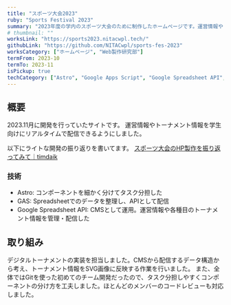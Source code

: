 ```yaml
---
title: "スポーツ大会2023"
ruby: "Sports Festival 2023"
summary: "2023年度の学内のスポーツ大会のために制作したホームページです。運営情報やトーナメント情報を学生向けにリアルタイムで配信します。"
# thumbnail: ""
worksLink: "https://sports2023.nitacwpl.tech/"
githubLink: "https://github.com/NITACwpl/sports-fes-2023"
worksCategory: ["ホームページ", "Web製作研究部"]
termFrom: 2023-10
termTo: 2023-11
isPickup: true
techCategory: ["Astro", "Google Apps Script", "Google Spreadsheet API", "GitHub", "Figma"]
---
```

## 概要
2023.11月に開発を行っていたサイトです。
運営情報やトーナメント情報を学生向けにリアルタイムで配信できるようにしました。

以下にライトな開発の振り返りを書いてます。
[スポーツ大会のHP製作を振り返ってみて｜timdaik](https://sizu.me/tim_daik/posts/5x0mneu5codr)

### 技術
- Astro: コンポーネントを細かく分けてタスク分担した
- GAS: Spreadsheetでのデータを整理し、APIとして配信
- Google Spreadsheet API: CMSとして運用。運営情報や各種目のトーナメント情報を管理・配信した

## 取り組み
デジタルトーナメントの実装を担当しました。CMSから配信するデータ構造から考え、トーナメント情報をSVG画像に反映する作業を行いました。
また、全体ではGitを使った初めてのチーム開発だったので、タスク分担しやすくコンポーネントの分け方を工夫しました。ほとんどのメンバーのコードレビューも対応しました。
